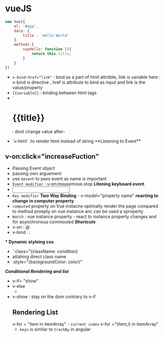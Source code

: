 # vueJS

```javascript
new Vue({
    el: '#app',
    data: {
        title : 'Hello World'
    }.
    methods:{
        sayHello: function (){
            return this.title;
        }
    }
})
```

- `v-bind:href="link"` : bind as a part of html attritbte, link is variable here : v-bind is directive , href is attribute to bind as input and link is the value/property
- `{{variable}}` : binding between html tags
- `<h1 v-once>{{title}}</h1> : dont change value after-
- <p v-html></p>  `v-html`  :to render html instead of string
  **Listening to Event**

## v-on:click="increaseFuction"

- Passing Event object
- passing own arguement
- use `$event` to pass event as name is important
- `Event modifier` : v-on:mousemove.stop
  **Litening keyboard event**
- <input type="text" v-on:keyup="alertMe">
- `Key modifier`
  **Two Way Binding** - v-model="property name"
  **reacting to change in computer property**
- `computed` property on Vue instacne optimally render the page compared to method proepty on vue instance anc can be used a sproperty
- `Watch` : vue instance property - react to instance property changes and for asynchronous commouted
  **_Shortcuts_**
- v-on : @
- v-bind : :

**\* Dynamic styleing css**

- `:class="{className: condition}
- attahing direct class name
- :style="{backgroundColor: color}"

**_Conditional Rendering and list_**

- v-if= "show"
- v-else
  - <template><p></p></template>
- v-show : stay on the dom contrary to v-if
  ## Rendering List
  v-for = "item in itemArray" - `current index` v-for ="(item,i) in itemArray"
  - `keys` is similar to `trackBy` in angular
